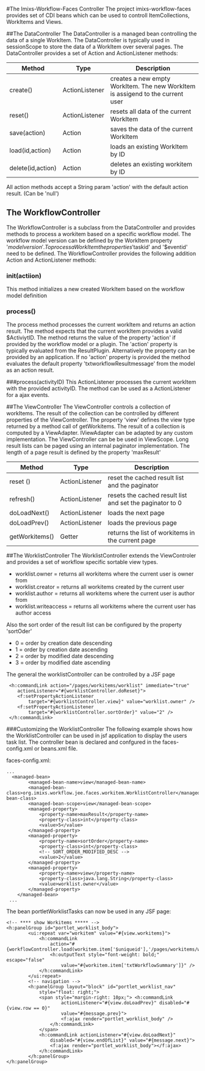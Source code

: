 #The Imixs-Workflow-Faces Controller
The project imixs-workflow-faces provides set of CDI beans which can be used to controll ItemCollections, WorkItems and Views.

##The DataController
The DataController is a managed bean controlling the data of a single  WorkItem. The DataController is typically used in sessionScope to store the data of a WorkItem over several pages. The DataController provides a set of Action and ActionListener methods:
 

| Method        | Type            |Description                                |       
|---------------|-----------------|-------------------------------------------|
|create()       | ActionListener  | creates a new empty WorkItem. The new  WorkItem is assigend to the current user  |
|reset()        | ActionListener  | resets all data of the current WorkItem   |
|save(action)   | Action          | saves the data of the current WorkItem    |
|load(id,action)| Action          | loads an existing WorkItem by ID          |
|delete(id,action)| Action        | deletes an existing workitem by ID        |

All action methods accept a String param 'action' with the default action result. (Can be 'null')
 
## The WorkflowController
The WorkflowController is a subclass from the DataController and provides methods to process a  workitem based on a specific workflow model.  The workflow model version can be defined by the WorkItem property '$modelversion'. To process a WorkItem the properties '$taskid' and '$eventid' need to be defined. The WorkflowController provides the following addition Action and ActionListener methods:
 
### init(actiion) 
This method initializes a new created WorkItem based  on the workflow model definition    

### process()
The process method processes the current workItem and returns an action result.  The method expects that the current workItem provides a valid $ActiviytID.  The method returns the value of the property 'action' if provided by the workflow model or a plugin. The 'action' property is typically evaluated from the ResultPlugin. Alternatively the property can be provided by an application. If no 'action' property is provided the method evaluates the default property 'txtworkflowResultmessage' from the model as an action result.	 

###process(activityID)
This ActionListener processes the current workItem with the provided activityID. The method can be used as a ActionListener for a ajax events.


##The ViewController
The ViewController controls a collection of workItems. The result of the collection can be controlled by different properties of the ViewController.  The property 'view' defines the view type returned by a method call of getWorkitems. The result of a collection is computed by a ViewAdapter.  IViewAdapter can be adapted by any custom implementation. The ViewController can be be used in ViewScope. Long result lists can be paged using an  internal paginator implementation. The length of a page result is defined by the property 'maxResult'
 

|  Method       |  Type           | Description                               |       
|---------------|-----------------|-------------------------------------------|
|reset ()       | ActionListener  | reset the cached result list and the paginator      |
|refresh()      | ActionListener  | resets the cached result list and set the paginator to 0 |
|doLoadNext()   | ActionListener  | loads the next page                       |
|doLoadPrev()   | ActionListener  | loads the previous page                   |
|getWorkitems() | Getter          | returns the list of workitems in the current page  |
 

##The WorklistController
The WorklistController extends the ViewControler and provides a set of workflow specific sortable view types.
  
  * worklist.owner = returns all workitems where the current user is owner from
  * worklist.creator =  returns all workitems  created by the current user
  * worklist.author = returns all workitems where the current user is author from 
  * worklist.writeaccess = returns all workitems where the current user has author access
  
Also the sort order of the result list can be configured by the property 'sortOder'
  
  * 0 = order by creation date descending
  * 1 = order by creation date ascending
  * 2 = order by modified date descending
  * 3 = order by modified date ascending  
  
The general the worklistController can be controlled by a JSF page 
 
	 <h:commandLink action="/pages/workitems/worklist" immediate="true"
		actionListener="#{worklistController.doReset}">
		<f:setPropertyActionListener
			target="#{worklistController.view}" value="worklist.owner" />
		<f:setPropertyActionListener
			target="#{worklistController.sortOrder}" value="2" />
	 </h:commandLink>


###Customizing the WorklistController
The following example shows how the WorklistController can be used in jsf application to display  the users task list. The controller bean is declared and confgured in the faces-config.xml or beans.xml file. 

faces-config.xml:
 
	... 
	  <managed-bean>
			<managed-bean-name>view</managed-bean-name>
			<managed-bean-class>org.imixs.workflow.jee.faces.workitem.WorklistController</managed-bean-class>
			<managed-bean-scope>view</managed-bean-scope>
			<managed-property>
				<property-name>maxResult</property-name>
				<property-class>int</property-class>
				<value>5</value>
			</managed-property>
			<managed-property>
				<property-name>sortOrder</property-name>
				<property-class>int</property-class>
				<!-- SORT_ORDER_MODIFIED_DESC -->
				<value>2</value>
			</managed-property>
			<managed-property>
				<property-name>view</property-name>
				<property-class>java.lang.String</property-class>
				<value>worklist.owner</value>
			</managed-property>
		</managed-bean>
	 ...

The bean portletWorklistTasks can now be used in any JSF page:

	<!-- **** show Workitems ***** -->
	<h:panelGroup id="portlet_worklist_body">
			<ui:repeat var="workitem" value="#{view.workitems}">
				<h:commandLink
					action="#{workflowController.load(workitem.item['$uniqueid'],'/pages/workitems/workitem')}">
					<h:outputText style="font-weight: bold;" escape="false"
						value="#{workitem.item['txtWorkflowSummary']}" />
				</h:commandLink>
			</ui:repeat>
			<!-- navigation -->
			<h:panelGroup layout="block" id="portlet_worklist_nav"
				style="float: right;">
				<span style="margin-right: 10px;"> <h:commandLink
						actionListener="#{view.doLoadPrev}" disabled="#{view.row == 0}"
						value="#{message.prev}">
						<f:ajax render="portlet_worklist_body" />
					</h:commandLink>
				</span>
				<h:commandLink actionListener="#{view.doLoadNext}"
					disabled="#{view.endOfList}" value="#{message.next}">
					<f:ajax render="portlet_worklist_body"></f:ajax>
				</h:commandLink>
			</h:panelGroup>
	</h:panelGroup>
 